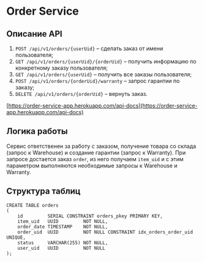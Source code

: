 # Order Service

## Описание API
1. `POST /api/v1/orders/{userUid}` – сделать заказ от имени пользователя;
1. `GET /api/v1/orders/{userUid}/{orderUid}` – получить информацию по конкретному заказу пользователя;
1. `GET /api/v1/orders/{userUid}` – получить все заказы пользователя;
1. `POST /api/v1/orders/{orderUid}/warranty` – запрос гарантии по заказу;
1. `DELETE /api/v1/orders/{orderUid}` – вернуть заказ.

[https://order-service-app.herokuapp.com/api-docs](https://order-service-app.herokuapp.com/api-docs)

## Логика работы
Сервис ответственен за работу с заказом, получение товара со склада (запрос к Warehouse) и создание гарантии (запрос к Warranty).
При запросе достается заказ `order`, из него получаем `item_uid` и с этим параметром выполняются необходимые запросы к Warehouse и Warranty. 

## Структура таблиц
```postgresql
CREATE TABLE orders
(
    id         SERIAL CONSTRAINT orders_pkey PRIMARY KEY,
    item_uid   UUID         NOT NULL,
    order_date TIMESTAMP    NOT NULL,
    order_uid  UUID         NOT NULL CONSTRAINT idx_orders_order_uid UNIQUE,
    status     VARCHAR(255) NOT NULL,
    user_uid   UUID         NOT NULL
);
```